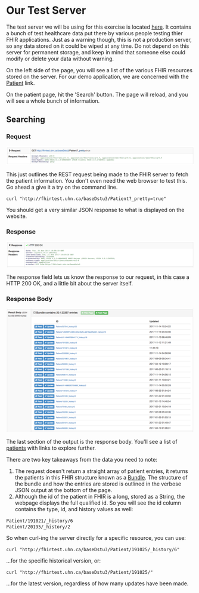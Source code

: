 # Our Test Server

The test server we will be using for this exercise is located [here](http://fhirtest.uhn.ca/). It contains a bunch of test healthcare data put there by various people testing thier FHIR applications. Just as a warning though, this is not a production server, so any data stored on it could be wiped at any time. Do not depend on this server for permanent storage, and keep in mind that someone else could modify or delete your data without warning.

On the left side of the page, you will see a list of the various FHIR resources stored on the server. For our demo application, we are concerned with the [Patient](http://fhirtest.uhn.ca/resource?serverId=home_21&pretty=false&resource=Patient) link.

On the patient page, hit the 'Search' button. The page will reload, and you will see a whole bunch of information.

## Searching

### Request

![alt text][request]

This just outlines the REST request being made to the FHIR server to fetch the patient information. You don't even need the web browser to test this. Go ahead a give it a try on the command line.
```
curl "http://fhirtest.uhn.ca/baseDstu3/Patient?_pretty=true"
```
You should get a very similar JSON response to what is displayed on the website.

### Response

![alt text][response]

The response field lets us know the response to our request, in this case a HTTP 200 OK, and a little bit about the server itself.

### Response Body

![alt text][body]

The last section of the output is the response body. You'll see a list of [patients](https://www.hl7.org/fhir/patient.html) with links to explore further. 

There are two key takeaways from the data you need to note:
1. The request doesn't return a straight array of patient entries, it returns the patients in this FHIR structure known as a [Bundle](https://www.hl7.org/fhir/bundle.html). The structure of the bundle and how the entries are stored is outlined in the verbose JSON output at the bottom of the page.
2. Although the id of the patient in FHIR is a long, stored as a String, the webpage displays the full qualified id. So you will see the id column contains the type, id, and history values as well:
```
Patient/191021/_history/6
Patient/20195/_history/2
```
So when curl-ing the server directly for a specific resource, you can use:
```
curl "http://fhirtest.uhn.ca/baseDstu3/Patient/191025/_history/6" 
```
...for the specific historical version, or:
```
curl "http://fhirtest.uhn.ca/baseDstu3/Patient/191025/"
```
...for the latest version, regardless of how many updates have been made.

## 

[request]: request.png
[response]: response.png
[body]: body.png
